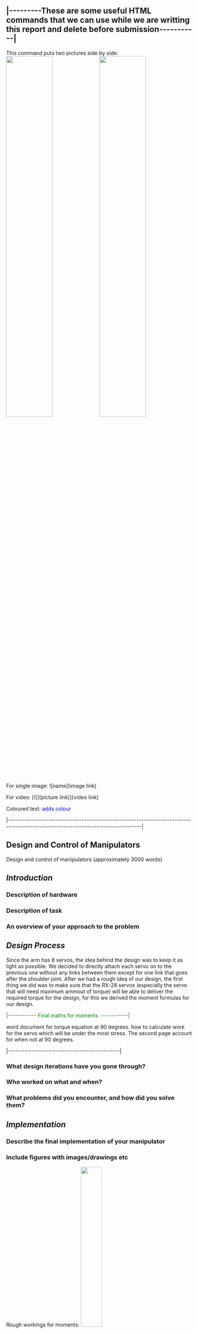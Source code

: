 ## |---------These are some useful HTML commands that we can use while we are writting this report and delete before submission-----------|

This command puts two pictures side by side:
<img src="link goes here" height="50%" width="50%"/><img src="link goes here" height="50%" width="50%"/>

For single image:
![name](image link)

For video:
[![](picture link)](video link)

Coloured text:
<span style="color:blue"> adds colour</span>

|--------------------------------------------------------------------------------------------------------------------------------------|




## Design and Control of Manipulators 

Design and control of manipulators (approximately 3000 words)

## *Introduction*

### Description of hardware 

### Description of task

### An overview of your approach to the problem

## *Design Process*

Since the arm has 8 servos, the idea behind the design was to keep it as light as possible. We decided to directly attach each servo on to the previous one without any links between them except for one link that goes after the shoulder joint. After we had a rough idea of our design, the first thing we did was to make sure that the RX-28 servos (especially the servo that will need maximum ammout of torque) will be able to deliver the required torque for the design, for this we derived the moment formulas for our design.

<span style="color:green"> |------------ Final maths for moments ------------| </span>

word document for torque equation at 90 degrees. how to calculate work for the servo which will be under the most
stress. The second page account for when not at 90 degrees.

|-----------------------------------------------|

### What design iterations have you gone through?

### Who worked on what and when?

### What problems did you encounter, and how did you solve them?

## *Implementation*

### Describe the final implementation of your manipulator

### Include figures with images/drawings etc

Rough workings for moments:
<img src="link goes here" height="33.3%" width="33.3%"/><img src="link goes here" height="33.3%" width="33.3%"/><img src="link goes here" height="33.3%" width="33.3%"/>

Libre writer file:


### Include your solutions for kinematics, motion planning etc.

### Be brief, include support material in appendices, if need be

## *Experiments* 

### What testing have you performed of the robot (or subsystems)

### How well have you been able to perform the goal task?

### Include a Method, Results, and Discussion sub-section for each experiment

## *Conclusion*

### Briefly conclude this part of the coursework
